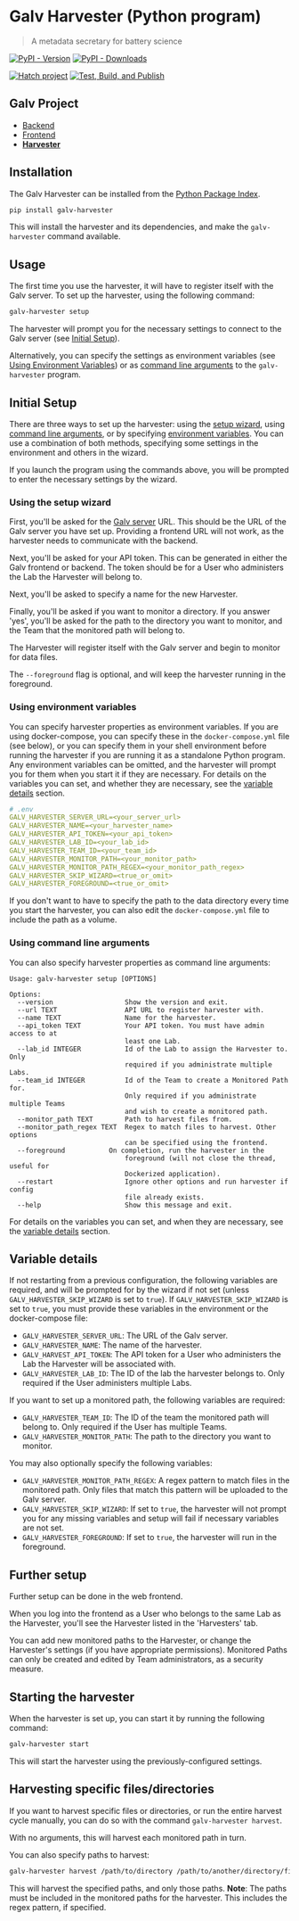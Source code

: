 # Galv Harvester (Python program)
> A metadata secretary for battery science

[![PyPI - Version](https://img.shields.io/pypi/v/galv-harvester)](https://pypi.org/project/galv-harvester/)
[![PyPI - Downloads](https://img.shields.io/pypi/dm/galv-harvester)](https://pypi.org/project/galv-harvester/)

[![Hatch project](https://img.shields.io/badge/%F0%9F%A5%9A-Hatch-4051b5.svg)](https://github.com/pypa/hatch)
[![Test, Build, and Publish](https://github.com/galv-team/galv-harvester/actions/workflows/publish.yml/badge.svg)](https://github.com/galv-team/galv-harvester/actions/workflows/publish.yml)

## Galv Project
- [Backend](https://github.com/galv-team/galv-backend)
- [Frontend](https://github.com/galv-team/galv-frontend)
- [**Harvester**](https://github.com/galv-team/galv-harvester)

## Installation

The Galv Harvester can be installed from the [Python Package Index](https://pypi.org/project/galv-harvester/).

```bash
pip install galv-harvester
```

This will install the harvester and its dependencies, and make the `galv-harvester` command available.

## Usage

The first time you use the harvester, it will have to register itself with the Galv server.
To set up the harvester, using the following command:

```bash
galv-harvester setup
```

The harvester will prompt you for the necessary settings to connect to the Galv server (see [Initial Setup](#initial-setup)).

Alternatively, you can specify the settings as environment variables
(see [Using Environment Variables](#using-environment-variables))
or as [command line arguments](#using-command-line-arguments) to the `galv-harvester` program.

## Initial Setup

There are three ways to set up the harvester: using the [setup wizard](#using-the-setup-wizard),
using [command line arguments](#using-command-line-arguments),
or by specifying [environment variables](#using-environment-variables).
You can use a combination of both methods, specifying some settings in the environment and others in the wizard.

If you launch the program using the commands above, you will be prompted to enter the necessary settings by the wizard.

### Using the setup wizard

First, you'll be asked for the [Galv server](https://github.com/galv-team/galv-backend) URL.
This should be the URL of the Galv server you have set up.
Providing a frontend URL will not work, as the harvester needs to communicate with the backend.

Next, you'll be asked for your API token.
This can be generated in either the Galv frontend or backend.
The token should be for a User who administers the Lab the Harvester will belong to.

Next, you'll be asked to specify a name for the new Harvester.

Finally, you'll be asked if you want to monitor a directory.
If you answer 'yes', you'll be asked for the path to the directory you want to monitor,
and the Team that the monitored path will belong to.

The Harvester will register itself with the Galv server and begin to monitor for data files.

The `--foreground` flag is optional, and will keep the harvester running in the foreground.

### Using environment variables

You can specify harvester properties as environment variables.
If you are using docker-compose, you can specify these in the `docker-compose.yml` file (see below),
or you can specify them in your shell environment before running the harvester if you are running it as a standalone Python program.
Any environment variables can be omitted, and the harvester will prompt you for them when you start it if they are necessary.
For details on the variables you can set, and whether they are necessary, see the [variable details](#variable-details) section.

```yaml
# .env
GALV_HARVESTER_SERVER_URL=<your_server_url>
GALV_HARVESTER_NAME=<your_harvester_name>
GALV_HARVESTER_API_TOKEN=<your_api_token>
GALV_HARVESTER_LAB_ID=<your_lab_id>
GALV_HARVESTER_TEAM_ID=<your_team_id>
GALV_HARVESTER_MONITOR_PATH=<your_monitor_path>
GALV_HARVESTER_MONITOR_PATH_REGEX=<your_monitor_path_regex>
GALV_HARVESTER_SKIP_WIZARD=<true_or_omit>
GALV_HARVESTER_FOREGROUND=<true_or_omit>
```

If you don't want to have to specify the path to the data directory every time you start the harvester,
you can also edit the `docker-compose.yml` file to include the path as a volume.

### Using command line arguments

You can also specify harvester properties as command line arguments:

```text
Usage: galv-harvester setup [OPTIONS]

Options:
  --version                  Show the version and exit.
  --url TEXT                 API URL to register harvester with.
  --name TEXT                Name for the harvester.
  --api_token TEXT           Your API token. You must have admin access to at
                             least one Lab.
  --lab_id INTEGER           Id of the Lab to assign the Harvester to. Only
                             required if you administrate multiple Labs.
  --team_id INTEGER          Id of the Team to create a Monitored Path for.
                             Only required if you administrate multiple Teams
                             and wish to create a monitored path.
  --monitor_path TEXT        Path to harvest files from.
  --monitor_path_regex TEXT  Regex to match files to harvest. Other options
                             can be specified using the frontend.
  --foreground           On completion, run the harvester in the
                             foreground (will not close the thread, useful for
                             Dockerized application).
  --restart                  Ignore other options and run harvester if config
                             file already exists.
  --help                     Show this message and exit.
```

For details on the variables you can set, and when they are necessary, see the [variable details](#variable-details) section.

## Variable details

If not restarting from a previous configuration, the following variables are required,
and will be prompted for by the wizard if not set (unless `GALV_HARVESTER_SKIP_WIZARD` is set to `true`).
If `GALV_HARVESTER_SKIP_WIZARD` is set to `true`, you must provide these variables in the environment or the docker-compose file:

- `GALV_HARVESTER_SERVER_URL`: The URL of the Galv server.
- `GALV_HARVESTER_NAME`: The name of the harvester.
- `GALV_HARVEST_API_TOKEN`: The API token for a User who administers the Lab the Harvester will be associated with.
- `GALV_HARVESTER_LAB_ID`: The ID of the lab the harvester belongs to. Only required if the User administers multiple Labs.

If you want to set up a monitored path, the following variables are required:
-  `GALV_HARVESTER_TEAM_ID`: The ID of the team the monitored path will belong to. Only required if the User has multiple Teams.
- `GALV_HARVESTER_MONITOR_PATH`: The path to the directory you want to monitor.

You may also optionally specify the following variables:
- `GALV_HARVESTER_MONITOR_PATH_REGEX`: A regex pattern to match files in the monitored path. Only files that match this pattern will be uploaded to the Galv server.
- `GALV_HARVESTER_SKIP_WIZARD`: If set to `true`, the harvester will not prompt you for any missing variables and setup will fail if necessary variables are not set.
- `GALV_HARVESTER_FOREGROUND`: If set to `true`, the harvester will run in the foreground.

## Further setup

Further setup can be done in the web frontend.

When you log into the frontend as a User who belongs to the same Lab as the Harvester,
you'll see the Harvester listed in the 'Harvesters' tab.

You can add new monitored paths to the Harvester, or change the Harvester's settings (if you have appropriate permissions).
Monitored Paths can only be created and edited by Team administrators, as a security measure.

## Starting the harvester

When the harvester is set up, you can start it by running the following command:

```bash
galv-harvester start
```

This will start the harvester using the previously-configured settings.

## Harvesting specific files/directories

If you want to harvest specific files or directories, or run the entire harvest cycle manually,
you can do so with the command `galv-harvester harvest`.

With no arguments, this will harvest each monitored path in turn.

You can also specify paths to harvest:

```bash
galv-harvester harvest /path/to/directory /path/to/another/directory/file.csv /path/to/somewhere/else
```

This will harvest the specified paths, and only those paths.
**Note**: The paths must be included in the monitored paths for the harvester.
This includes the regex pattern, if specified.
